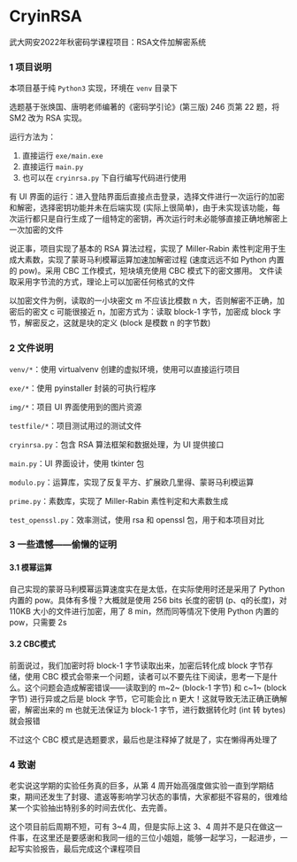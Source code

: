 # CryinRSA
武大网安2022年秋密码学课程项目：RSA文件加解密系统

### 1 项目说明

本项目基于纯 `Python3` 实现，环境在 `venv` 目录下

选题基于张焕国、唐明老师编著的《密码学引论》(第三版) 246 页第 22 题，将 SM2 改为 RSA 实现。

运行方法为：

1. 直接运行 `exe/main.exe`
2. 直接运行 `main.py`
3. 也可以在 `cryinrsa.py` 下自行编写代码进行使用

有 UI 界面的运行：进入登陆界面后直接点击登录，选择文件进行一次运行的加密和解密，选择密钥功能并未在后端实现 (实际上很简单)，由于未实现该功能，每次运行都只是自行生成了一组特定的密钥，再次运行时未必能够直接正确地解密上一次加密的文件

说正事，项目实现了基本的 RSA 算法过程，实现了 Miller-Rabin 素性判定用于生成大素数，实现了蒙哥马利模幂运算加速加解密过程 (速度远远不如 Python 内置的 pow)。采用 CBC 工作模式，短块填充使用 CBC 模式下的密文挪用。 文件读取采用字节流的方式，理论上可以加密任何格式的文件

以加密文件为例，读取的一小块密文 m 不应该比模数 n 大，否则解密不正确，加密后的密文 c 可能很接近 n，加密方式为：读取 block-1 字节，加密成 block 字节，解密反之，这就是块的定义 (block 是模数 n 的字节数)

### 2 文件说明

`venv/*`：使用 virtualvenv 创建的虚拟环境，使用可以直接运行项目

`exe/*`：使用 pyinstaller 封装的可执行程序

`img/*`：项目 UI 界面使用到的图片资源

`testfile/*`：项目测试用过的测试文件

`cryinrsa.py`：包含 RSA 算法框架和数据处理，为 UI 提供接口

`main.py`：UI 界面设计，使用 tkinter 包 

`modulo.py`：运算库，实现了反复平方、扩展欧几里得、蒙哥马利模运算

`prime.py`：素数库，实现了 Miller-Rabin 素性判定和大素数生成

`test_openssl.py`：效率测试，使用 rsa 和 openssl 包，用于和本项目对比

### 3 一些遗憾——偷懒的证明

#### 3.1 模幂运算

自己实现的蒙哥马利模幂运算速度实在是太低，在实际使用时还是采用了 Python 内置的 pow。具体有多慢？大概就是使用 256 bits 长度的密钥 (p、q的长度)，对 110KB 大小的文件进行加密，用了 8 min，然而同等情况下使用 Python 内置的 pow，只需要 2s

#### 3.2 CBC模式

前面说过，我们加密时将 block-1 字节读取出来，加密后转化成 block 字节存储，使用 CBC 模式会带来一个问题，读者可以不要先往下阅读，思考一下是什么。这个问题会造成解密错误——读取到的 m~2~ (block-1 字节) 和 c~1~ (block 字节) 进行异或之后是 block 字节，它可能会比 n 更大！这就导致无法正确正确解密，解密出来的 m 也就无法保证为 block-1 字节，进行数据转化时 (int 转 bytes) 就会报错

不过这个 CBC 模式是选题要求，最后也是注释掉了就是了，实在懒得再处理了

### 4 致谢

老实说这学期的实验任务真的巨多，从第 4 周开始高强度做实验一直到学期结束，期间还发生了封寝、遣返等影响学习状态的事情，大家都挺不容易的，很难给某一个实验抽出特别多的时间去优化、去完善。

这个项目前后周期不短，可有 3~4 周，但是实际上这 3、4 周并不是只在做这一件事，在这里还是要感谢和我同一组的三位小姐姐，能够一起学习，一起进步，一起写实验报告，最后完成这个课程项目
